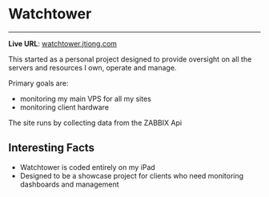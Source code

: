 # Watchtower

----

**Live URL**: [watchtower.jtiong.com](http://watchtower.jtiong.com)

This started as a personal project designed to provide oversight on all the servers and resources I own, operate and manage.

Primary goals are:

* monitoring my main VPS for all my sites
* monitoring client hardware

The site runs by collecting data from the ZABBIX Api

## Interesting Facts

* Watchtower is coded entirely on my iPad
* Designed to be a showcase project for clients who need monitoring dashboards and management
